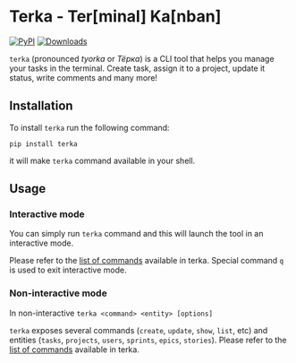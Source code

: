 # Terka - Ter[minal] Ka[nban]
[![PyPI](https://img.shields.io/pypi/v/terka?logo=pypi&logoColor=white&style=flat-square)](https://pypi.org/project/terka)
[![Downloads](https://static.pepy.tech/badge/terka)](https://pypi.org/project/terka)

`terka` (pronounced *tyorka* or *Тёрка*) is a CLI tool that helps you manage your tasks
in the terminal. Create task, assign it to a project, update it status, write
comments and many more!

## Installation

To install `terka` run the following command:

`pip install terka`

it will make `terka` command available in your shell.

## Usage

### Interactive mode

You can simply run `terka` command and this will launch the tool in an interactive
mode.

Please refer to the [list of commands](docs/command_examples.md) available in terka.
Special command `q` is used to exit interactive mode.

### Non-interactive mode

In non-interactive
`terka <command> <entity> [options]`

`terka` exposes several commands (`create`, `update`, `show`, `list`, etc)
and entities (`tasks`, `projects`, `users`, `sprints`, `epics`, `stories`).
Please refer to the [list of commands](docs/command_examples.md) available in terka.
